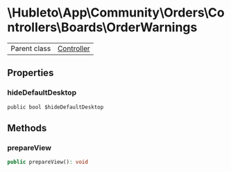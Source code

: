 
# \Hubleto\App\Community\Orders\Controllers\Boards\OrderWarnings
<table class='table-default dense'>
<tr><td>Parent class</td><td><a href="../../../../../Erp/Controller">Controller</a></td></tr></table>


## Properties

### hideDefaultDesktop

`public bool $hideDefaultDesktop`


## Methods

### prepareView

```php
public prepareView(): void
```

